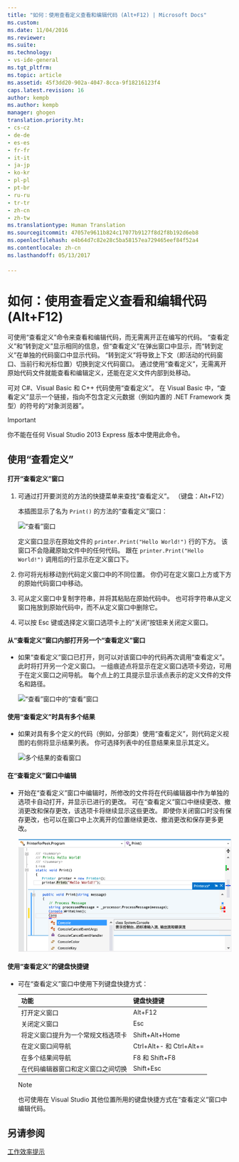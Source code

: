 ```yaml
---
title: "如何：使用查看定义查看和编辑代码 (Alt+F12) | Microsoft Docs"
ms.custom: 
ms.date: 11/04/2016
ms.reviewer: 
ms.suite: 
ms.technology:
- vs-ide-general
ms.tgt_pltfrm: 
ms.topic: article
ms.assetid: 45f3dd20-902a-4047-8cca-9f18216123f4
caps.latest.revision: 16
author: kempb
ms.author: kempb
manager: ghogen
translation.priority.ht:
- cs-cz
- de-de
- es-es
- fr-fr
- it-it
- ja-jp
- ko-kr
- pl-pl
- pt-br
- ru-ru
- tr-tr
- zh-cn
- zh-tw
ms.translationtype: Human Translation
ms.sourcegitcommit: 47057e9611b824c17077b9127f8d2f8b192d6eb8
ms.openlocfilehash: e4b64d7c82e28c5ba58157ea729465eef84f52a4
ms.contentlocale: zh-cn
ms.lasthandoff: 05/13/2017

---
```

# <a name="how-to-view-and-edit-code-by-using-peek-definition-altf12"></a>如何：使用查看定义查看和编辑代码 (Alt+F12)
可使用“查看定义”命令来查看和编辑代码，而无需离开正在编写的代码。 “查看定义”和“转到定义”显示相同的信息，但“查看定义”在弹出窗口中显示，而“转到定义”在单独的代码窗口中显示代码。 “转到定义”将导致上下文（即活动的代码窗口、当前行和光标位置）切换到定义代码窗口。 通过使用“查看定义”，无需离开原始代码文件就能查看和编辑定义，还能在定义文件内部到处移动。  
  
 可对 C#、Visual Basic 和 C++ 代码使用“查看定义”。 在 Visual Basic 中，“查看定义”显示一个链接，指向不包含定义元数据（例如内置的 .NET Framework 类型）的符号的“对象浏览器”。  
  
> [!IMPORTANT]
>  你不能在任何 Visual Studio 2013 Express 版本中使用此命令。  
  
## <a name="working-with-peek-definition"></a>使用“查看定义”  
  
#### <a name="to-open-a-peek-definition-window"></a>打开“查看定义”窗口  
  
1.  可通过打开要浏览的方法的快捷菜单来查找“查看定义”。 （键盘：Alt+F12）  
  
     本插图显示了名为 `Print()` 的方法的“查看定义”窗口：  
  
     ![“查看”窗口](~/ide/media/peekwindow.png "PeekWindow")  
  
     定义窗口显示在原始文件的 `printer.Print("Hello World!")` 行的下方。 该窗口不会隐藏原始文件中的任何代码。 跟在 `printer.Print("Hello World!")` 调用后的行显示在定义窗口下。  
  
2.  你可将光标移动到代码定义窗口中的不同位置。 你仍可在定义窗口上方或下方的原始代码窗口中移动。  
  
3.  可从定义窗口中复制字符串，并将其粘贴在原始代码中。 也可将字符串从定义窗口拖放到原始代码中，而不从定义窗口中删除它。  
  
4.  可以按 Esc 键或选择定义窗口选项卡上的“关闭”按钮来关闭定义窗口。  
  
#### <a name="to-open-a-peek-definition-window-from-within-a-peek-definition-window"></a>从“查看定义”窗口内部打开另一个“查看定义”窗口  
  
-   如果“查看定义”窗口已打开，则可以对该窗口中的代码再次调用“查看定义”。 此时将打开另一个定义窗口。 一组痕迹点将显示在定义窗口选项卡旁边，可用于在定义窗口之间导航。 每个点上的工具提示显示该点表示的定义文件的文件名和路径。  
  
     ![“查看”窗口中的“查看”窗口](~/ide/media/peekwithinpeek.png "PeekWithinPeek")  
  
#### <a name="to-use-peek-definition-with-multiple-results"></a>使用“查看定义”时具有多个结果  
  
-   如果对具有多个定义的代码（例如，分部类）使用“查看定义”，则代码定义视图的右侧将显示结果列表。 你可选择列表中的任意结果来显示其定义。  
  
     ![多个结果的查看窗口](~/ide/media/peekmultiple.png "PeekMultiple")  
  
#### <a name="to-edit-inside-the-peek-definition-window"></a>在“查看定义”窗口中编辑  
  
-   开始在“查看定义”窗口中编辑时，所修改的文件将在代码编辑器中作为单独的选项卡自动打开，并显示已进行的更改。 可在“查看定义”窗口中继续更改、撤消更改和保存更改，该选项卡将继续显示这些更改。 即使你关闭窗口时没有保存更改，也可以在窗口中上次离开的位置继续更改、撤消更改和保存更多更改。  
  
     ![在查看窗口内编辑](../ide/media/peekedit.png "PeekEdit")  
  
#### <a name="to-use-keyboard-shortcuts-for-peek-definition"></a>使用“查看定义”的键盘快捷键  
  
-   可在“查看定义”窗口中使用下列键盘快捷方式：  
  
    |功能|键盘快捷键|  
    |-------------------|-----------------------|  
    |打开定义窗口|Alt+F12|  
    |关闭定义窗口|Esc|  
    |将定义窗口提升为一个常规文档选项卡|Shift+Alt+Home|  
    |在定义窗口间导航|Ctrl+Alt+- 和 Ctrl+Alt+=|  
    |在多个结果间导航|F8 和 Shift+F8|  
    |在代码编辑器窗口和定义窗口之间切换|Shift+Esc|  
  
    > [!NOTE]
    >  也可使用在 Visual Studio 其他位置所用的键盘快捷方式在“查看定义”窗口中编辑代码。  
  
## <a name="see-also"></a>另请参阅  
 [工作效率提示](../ide/productivity-tips-for-visual-studio.md)
